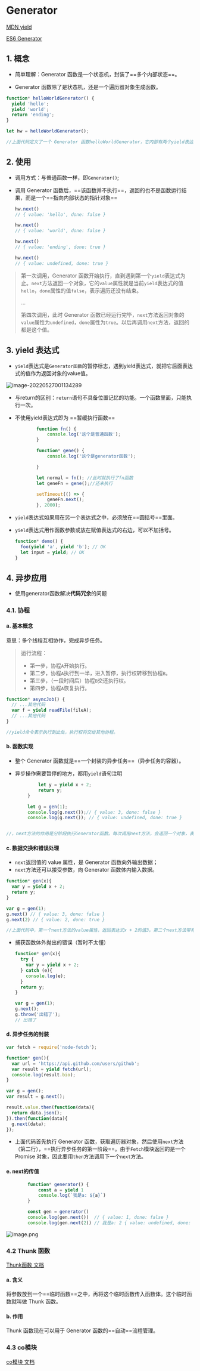 # Generator

[MDN yield](https://developer.mozilla.org/zh-CN/docs/Web/JavaScript/Reference/Operators/yield)

[ES6 Generator ](https://es6.ruanyifeng.com/#docs/generator)

## 1. 概念

+ 简单理解：Generator 函数是一个状态机，封装了==多个内部状态==。

+ Generator 函数除了是状态机，还是一个遍历器对象生成函数。

```javascript
function* helloWorldGenerator() {
  yield 'hello';
  yield 'world';
  return 'ending';
}

let hw = helloWorldGenerator();

//上面代码定义了一个 Generator 函数helloWorldGenerator，它内部有两个yield表达式（hello和world），即该函数有三个状态：hello，world 和 return 语句（结束执行）。
```

## 2. 使用

+ 调用方式：与普通函数一样，即`Generator()`;

+ 调用 Generator 函数后，==该函数并不执行==，返回的也不是函数运行结果，而是一个==指向内部状态的指针对象==

  ```javascript
  hw.next()
  // { value: 'hello', done: false }
  
  hw.next()
  // { value: 'world', done: false }
  
  hw.next()
  // { value: 'ending', done: true }
  
  hw.next()
  // { value: undefined, done: true }
  ```

> 第一次调用，Generator 函数开始执行，直到遇到第一个`yield`表达式为止。`next`方法返回一个对象，它的`value`属性就是当前`yield`表达式的值`hello`，`done`属性的值`false`，表示遍历还没有结束。
>
> ...
>
> 第四次调用，此时 Generator 函数已经运行完毕，`next`方法返回对象的`value`属性为`undefined`，`done`属性为`true`。以后再调用`next`方法，返回的都是这个值。



## 3. yield 表达式

+ `yield`表达式是`Generator函数`的暂停标志，遇到yield表达式，就把它后面表达式的值作为返回对象的value值。

![image-20220527001134289](https://raw.githubusercontent.com/cwscrsj/typoraImges/main/img/202205270011377.png)

+ 与return的区别：`return`语句不具备位置记忆的功能。一个函数里面，只能执行一次。

+ 不使用yield表达式即为 ==暂缓执行函数==

  ```javascript
          function fn() {
              console.log('这个是普通函数');
          }
  
          function* gene() {
              console.log('这个是generator函数');
  
          }
  
          let normal = fn(); //此时就执行了fn函数
          let geneFn = gene();//还未执行
  
          setTimeout(() => {
              geneFn.next();
          }, 2000);
  ```

+ `yield`表达式如果用在另一个表达式之中，必须放在==圆括号==里面。

+ `yield`表达式用作函数参数或放在赋值表达式的右边，可以不加括号。

  ```javascript
  function* demo() {
    foo(yield 'a', yield 'b'); // OK
    let input = yield; // OK
  }
  ```

  

## 4. 异步应用

+ 使用generator函数解决**代码冗余**的问题

### 4.1. 协程

#### a. 基本概念

意思：多个线程互相协作，完成异步任务。

> 运行流程：
>
> - 第一步，协程`A`开始执行。
> - 第二步，协程`A`执行到一半，进入暂停，执行权转移到协程`B`。
> - 第三步，（一段时间后）协程`B`交还执行权。
> - 第四步，协程`A`恢复执行。



```javascript
function* asyncJob() {
  // ...其他代码
  var f = yield readFile(fileA);
  // ...其他代码
}

//yield命令表示执行到此处，执行权将交给其他协程。
```

#### b. 函数实现

+ 整个 Generator 函数就是==一个封装的异步任务==（异步任务的容器）。

+ 异步操作需要暂停的地方，都用`yield`语句注明

```javascript
            let y = yield x + 2;
            return y;
        }

        let g = gen(1);
        console.log(g.next());// { value: 3, done: false }
        console.log(g.next()); // { value: undefined, done: true }


//，next方法的作用是分阶段执行Generator函数。每次调用next方法，会返回一个对象，表示当前阶段的信息（value属性和done属性）。value属性是yield语句后面表达式的值，表示当前阶段的值；done属性是一个布尔值，表示 Generator 函数是否执行完毕，即是否还有下一个阶段。
```

#### c. 数据交换和错误处理

+ `next`返回值的 value 属性，是 Generator 函数向外输出数据；
+ `next`方法还可以接受参数，向 Generator 函数体内输入数据。

```javascript
function* gen(x){
  var y = yield x + 2;
  return y;
}

var g = gen(1);
g.next() // { value: 3, done: false }
g.next(2) // { value: 2, done: true }

//上面代码中，第一个next方法的value属性，返回表达式x + 2的值3。第二个next方法带有参数2，这个参数可以传入 Generator 函数，作为上个阶段异步任务的返回结果，被函数体内的变量y接收。因此，这一步的value属性，返回的就是2（变量y的值）。
```

+ 捕获函数体外抛出的错误（暂时不太懂）

  ```javascript
  function* gen(x){
    try {
      var y = yield x + 2;
    } catch (e){
      console.log(e);
    }
    return y;
  }
  
  var g = gen(1);
  g.next();
  g.throw('出错了');
  // 出错了
  ```

  

#### d. 异步任务的封装

```javascript
var fetch = require('node-fetch');

function* gen(){
  var url = 'https://api.github.com/users/github';
  var result = yield fetch(url);
  console.log(result.bio);
}

var g = gen();
var result = g.next();

result.value.then(function(data){
  return data.json();
}).then(function(data){
  g.next(data);
});
```

+ 上面代码首先执行 Generator 函数，获取遍历器对象，然后使用`next`方法（第二行），==执行异步任务的第一阶段==。由于`Fetch`模块返回的是一个 Promise 对象，因此要用`then`方法调用下一个`next`方法。

#### e. next的传值

```javascript
        function* generator() {
            const a = yield 1
            console.log(`我是a: ${a}`)
        }

        const gen = generator()
        console.log(gen.next())  // { value: 1, done: false }
        console.log(gen.next(2)) // 我是a: 2 { value: undefined, done: true }
```

![image.png](https://raw.githubusercontent.com/cwscrsj/typoraImges/main/img/202206081629204.webp)

### 4.2 Thunk 函数

[Thunk函数 文档](https://es6.ruanyifeng.com/#docs/generator-async#Generator-%E5%87%BD%E6%95%B0)

#### a. 含义

将参数放到一个==临时函数==之中，再将这个临时函数传入函数体。这个临时函数就叫做 Thunk 函数。

#### b. 作用

Thunk 函数现在可以用于 Generator 函数的==自动==流程管理。

### 4.3 co模块

[co模块 文档](https://es6.ruanyifeng.com/#docs/generator-async#Generator-%E5%87%BD%E6%95%B0)

####  
